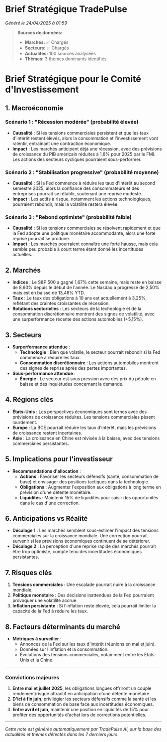 # Brief Stratégique TradePulse

*Généré le 24/04/2025 à 01:59*

> **Sources de données:**
> - **Marchés:** ✅ Chargés
> - **Secteurs:** ✅ Chargés
> - **Actualités:** 100 sources analysées
> - **Thèmes:** 3 thèmes dominants identifiés

# Brief Stratégique pour le Comité d'Investissement

## 1. Macroéconomie

### Scénario 1 : "Récession modérée" (probabilité élevée)
- **Causalité** : Si les tensions commerciales persistent et que les taux d'intérêt restent élevés, alors la consommation et l'investissement vont ralentir, entraînant une contraction économique.
- **Impact** : Les marchés anticipent déjà une récession, avec des prévisions de croissance du PIB américain réduites à 1,8% pour 2025 par le FMI. Les actions des secteurs cycliques pourraient sous-performer.

### Scénario 2 : "Stabilisation progressive" (probabilité moyenne)
- **Causalité** : Si la Fed commence à réduire les taux d'intérêt au second semestre 2025, alors la confiance des consommateurs et des entreprises pourrait se rétablir, soutenant une reprise modeste.
- **Impact** : Les actifs à risque, notamment les actions technologiques, pourraient rebondir, mais la volatilité restera élevée.

### Scénario 3 : "Rebond optimiste" (probabilité faible)
- **Causalité** : Si les tensions commerciales se résolvent rapidement et que la Fed adopte une politique monétaire accommodante, alors une forte reprise pourrait se produire.
- **Impact** : Les marchés pourraient connaître une forte hausse, mais cela semble peu probable à court terme étant donné les incertitudes actuelles.

## 2. Marchés
- **Indices** : Le S&P 500 a gagné 1,67% cette semaine, mais reste en baisse de 8,60% depuis le début de l'année. Le Nasdaq a progressé de 2,50% mais est en baisse de 13,48% YTD.
- **Taux** : Le taux des obligations à 10 ans est actuellement à 3,25%, reflétant des craintes croissantes de récession.
- **Rotations sectorielles** : Les secteurs de la technologie et de la consommation discrétionnaire montrent des signes de volatilité, avec une surperformance récente des actions automobiles (+5,15%).

## 3. Secteurs
- **Surperformance attendue** : 
  - **Technologie** : Bien que volatile, le secteur pourrait rebondir si la Fed commence à réduire les taux.
  - **Consommation discrétionnaire** : Les actions automobiles montrent des signes de reprise après des pertes importantes.
- **Sous-performance attendue** :
  - **Énergie** : Le secteur est sous pression avec des prix du pétrole en baisse et des inquiétudes concernant la demande.

## 4. Régions clés
- **États-Unis** : Les perspectives économiques sont ternes avec des prévisions de croissance réduites. Les tensions commerciales pèsent lourdement.
- **Europe** : La BCE pourrait réduire les taux d'intérêt, mais les prévisions de croissance restent incertaines.
- **Asie** : La croissance en Chine est révisée à la baisse, avec des tensions commerciales persistantes.

## 5. Implications pour l'investisseur
- **Recommandations d'allocation** :
  - **Actions** : Favoriser les secteurs défensifs (santé, consommation de base) et envisager des positions tactiques dans la technologie.
  - **Obligations** : Augmenter l'exposition aux obligations à long terme en prévision d'une détente monétaire.
  - **Liquidités** : Maintenir 15% de liquidités pour saisir des opportunités dans le cas d'une correction.

## 6. Anticipations vs Réalité
- **Décalage 1** : Les marchés semblent sous-estimer l'impact des tensions commerciales sur la croissance mondiale. Une correction pourrait survenir si les prévisions économiques continuent de se détériorer.
- **Décalage 2** : La perception d'une reprise rapide des marchés pourrait être trop optimiste, compte tenu des incertitudes économiques persistantes.

## 7. Risques clés
1. **Tensions commerciales** : Une escalade pourrait nuire à la croissance mondiale.
2. **Politique monétaire** : Des décisions inattendues de la Fed pourraient provoquer une volatilité accrue.
3. **Inflation persistante** : Si l'inflation reste élevée, cela pourrait limiter la capacité de la Fed à réduire les taux.

## 8. Facteurs déterminants du marché
- **Métriques à surveiller** :
  - Annonces de la Fed sur les taux d'intérêt (réunions en mai et juin).
  - Données sur l'inflation et la consommation.
  - Évolutions des tensions commerciales, notamment entre les États-Unis et la Chine.

---

### Convictions majeures
1. **Entre mai et juillet 2025**, les obligations longues offriront un couple rendement/risque attractif en anticipation d'une détente monétaire.
2. **D'ici à fin juin**, privilégier les secteurs défensifs comme la santé et les biens de consommation de base face aux incertitudes économiques.
3. **Entre avril et juin**, maintenir une position en liquidités de 15% pour profiter des opportunités d'achat lors de corrections potentielles.

---

*Cette note est générée automatiquement par TradePulse AI, sur la base des actualités et thèmes détectés dans les 7 derniers jours.*
